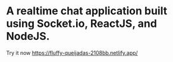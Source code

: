 # A realtime chat application built using Socket.io, ReactJS, and NodeJS.

Try it now https://fluffy-queijadas-2108bb.netlify.app/
